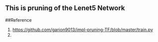 ## This is pruning of the Lenet5 Network


##Reference
1. https://github.com/garion9013/impl-pruning-TF/blob/master/train.py
2. 
